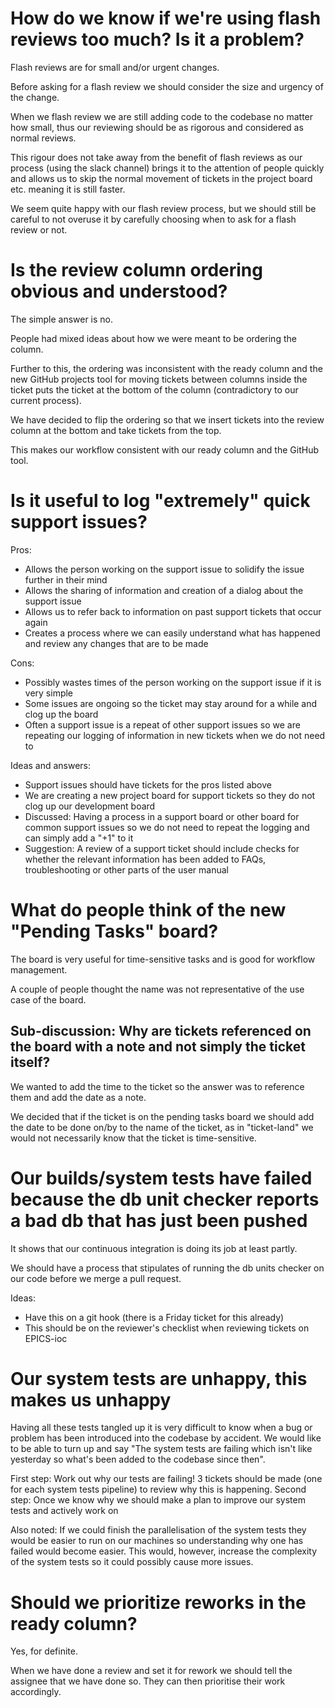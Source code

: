 # How do we know if we're using flash reviews too much? Is it a problem?

Flash reviews are for small and/or urgent changes.

Before asking for a flash review we should consider the size and urgency of the change.

When we flash review we are still adding code to the codebase no matter how small, thus our reviewing should be as rigorous and considered as normal reviews.

This rigour does not take away from the benefit of flash reviews as our process (using the slack channel) brings it to the attention of people quickly and allows us to skip the normal movement of tickets in the project board etc. meaning it is still faster.

We seem quite happy with our flash review process, but we should still be careful to not overuse it by carefully choosing when to ask for a flash review or not.

# Is the review column ordering obvious and understood?

The simple answer is no.

People had mixed ideas about how we were meant to be ordering the column.

Further to this, the ordering was inconsistent with the ready column and the new GitHub projects tool for moving tickets between columns inside the ticket puts the ticket at the bottom of the column (contradictory to our current process).

We have decided to flip the ordering so that we insert tickets into the review column at the bottom and take tickets from the top.

This makes our workflow consistent with our ready column and the GitHub tool.

# Is it useful to log "extremely" quick support issues?

Pros:

- Allows the person working on the support issue to solidify the issue further in their mind
- Allows the sharing of information and creation of a dialog about the support issue
- Allows us to refer back to information on past support tickets that occur again
- Creates a process where we can easily understand what has happened and review any changes that are to be made

Cons:

- Possibly wastes times of the person working on the support issue if it is very simple
- Some issues are ongoing so the ticket may stay around for a while and clog up the board
- Often a support issue is a repeat of other support issues so we are repeating our logging of information in new tickets when we do not need to

Ideas and answers:

- Support issues should have tickets for the pros listed above
- We are creating a new project board for support tickets so they do not clog up our development board
- Discussed: Having a process in a support board or other board for common support issues so we do not need to repeat the logging and can simply add a "+1" to it
- Suggestion: A review of a support ticket should include checks for whether the relevant information has been added to FAQs, troubleshooting or other parts of the user manual

# What do people think of the new "Pending Tasks" board?

The board is very useful for time-sensitive tasks and is good for workflow management.

A couple of people thought the name was not representative of the use case of the board.

## Sub-discussion: Why are tickets referenced on the board with a note and not simply the ticket itself?

We wanted to add the time to the ticket so the answer was to reference them and add the date as a note.

We decided that if the ticket is on the pending tasks board we should add the date to be done on/by to the name of the ticket, as in "ticket-land" we would not necessarily know that the ticket is time-sensitive.

# Our builds/system tests have failed because the db unit checker reports a bad db that has just been pushed

It shows that our continuous integration is doing its job at least partly.

We should have a process that stipulates of running the db units checker on our code before we merge a pull request.

Ideas:

- Have this on a git hook (there is a Friday ticket for this already)
- This should be on the reviewer's checklist when reviewing tickets on EPICS-ioc

# Our system tests are unhappy, this makes us unhappy

Having all these tests tangled up it is very difficult to know when a bug or problem has been introduced into the codebase by accident. We would like to be able to turn up and say "The system tests are failing which isn't like yesterday so what's been added to the codebase since then". 

First step: Work out why our tests are failing! 3 tickets should be made (one for each system tests pipeline) to review why this is happening.
Second step: Once we know why we should make a plan to improve our system tests and actively work on 

Also noted: If we could finish the parallelisation of the system tests they would be easier to run on our machines so understanding why one has failed would become easier. This would, however, increase the complexity of the system tests so it could possibly cause more issues.

# Should we prioritize reworks in the ready column?

Yes, for definite.

When we have done a review and set it for rework we should tell the assignee that we have done so. They can then prioritise their work accordingly.